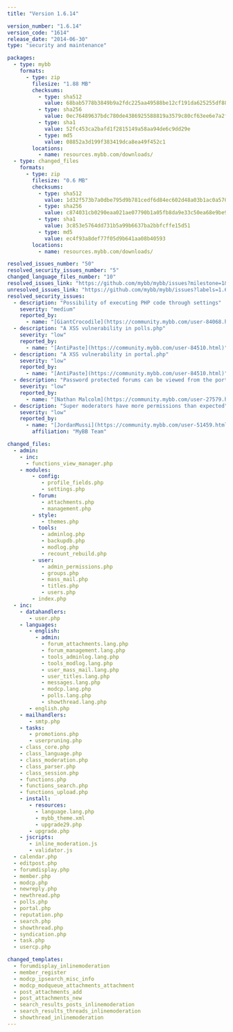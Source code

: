 ```yaml
---
title: "Version 1.6.14"

version_number: "1.6.14"
version_code: "1614"
release_date: "2014-06-30"
type: "security and maintenance"

packages:
  - type: mybb
    formats:
      - type: zip
        filesize: "1.88 MB"
        checksums:
          - type: sha512
            value: 68bab5778b3849b9a2fdc225aa49588be12cf191da625255df8890242ad134babe48aec55099866cdae5c77a8ca0be7292e8e9c90d974648b3f63e5763dc10a9
          - type: sha256
            value: 0ec76489637bdc780de4386925588819a3579c80cf63ee6e7a2fb878a5b0d730
          - type: sha1
            value: 52fc453ca2bafd1f2815149a58aa94de6c9dd29e
          - type: md5
            value: 08852a3d199f383419dca8ea49f452c1
        locations:
          - name: resources.mybb.com/downloads/
  - type: changed_files
    formats:
      - type: zip
        filesize: "0.6 MB"
        checksums:
          - type: sha512
            value: 1d32f573b7a0dbe795d9b781cedf6d84ec602d48a03b1ac0a5706556dc8c98d7e37fd707ffd0cd04115bbf1eaafa8e94eb886790b3c85002c34eb921b6c95540
          - type: sha256
            value: c874031cb0290eaa021ae07790b1a05fb8da9e33c50ea68e9be92f13126f2f70
          - type: sha1
            value: 3c853e5764dd731b5a99b6637ba2bbfcffe15d51
          - type: md5
            value: ec4f93a8def77f05d9b641aa08b40593
        locations:
          - name: resources.mybb.com/downloads/

resolved_issues_number: "50"
resolved_security_issues_number: "5"
changed_language_files_number: "10"
resolved_issues_link: "https://github.com/mybb/mybb/issues?milestone=1&&state=closed"
unresolved_issues_link: "https://github.com/mybb/mybb/issues?labels=1.6&state=open"
resolved_security_issues:
  - description: "Possibility of executing PHP code through settings"
    severity: "medium"
    reported_by:
      - name: "[GiantCrocodile](https://community.mybb.com/user-84068.html)"
  - description: "A XSS vulnerability in polls.php"
    severity: "low"
    reported_by:
      - name: "[AntiPaste](https://community.mybb.com/user-84510.html)"
  - description: "A XSS vulnerability in portal.php"
    severity: "low"
    reported_by:
      - name: "[AntiPaste](https://community.mybb.com/user-84510.html)"
  - description: "Password protected forums can be viewed from the portal"
    severity: "low"
    reported_by:
      - name: "[Nathan Malcolm](https://community.mybb.com/user-27579.html)"
  - description: "Super moderators have more permissions than expected"
    severity: "low"
    reported_by:
      - name: "[JordanMussi](https://community.mybb.com/user-51459.html)"
        affiliation: "MyBB Team"

changed_files:
  - admin:
    - inc:
      - functions_view_manager.php
    - modules:
        - config:
           - profile_fields.php
           - settings.php
        - forum:
           - attachments.php
           - management.php
        - style:
           - themes.php
        - tools:
           - adminlog.php
           - backupdb.php
           - modlog.php
           - recount_rebuild.php
        - user:
           - admin_permissions.php
           - groups.php
           - mass_mail.php
           - titles.php
           - users.php
        - index.php
  - inc:
    - datahandlers:
       - user.php
    - languages:
       - english:
         - admin:
           - forum_attachments.lang.php
           - forum_management.lang.php
           - tools_adminlog.lang.php
           - tools_modlog.lang.php
           - user_mass_mail.lang.php
           - user_titles.lang.php
           - messages.lang.php
           - modcp.lang.php
           - polls.lang.php
           - showthread.lang.php
       - english.php
    - mailhandlers:
       - smtp.php
    - tasks:
       - promotions.php
       - userpruning.php
    - class_core.php
    - class_language.php
    - class_moderation.php
    - class_parser.php
    - class_session.php
    - functions.php
    - functions_search.php
    - functions_upload.php
    - install:
       - resources:
         - language.lang.php
         - mybb_theme.xml
         - upgrade29.php
       - upgrade.php
    - jscripts:
       - inline_moderation.js
       - validator.js
  - calendar.php
  - editpost.php
  - forumdisplay.php
  - member.php
  - modcp.php
  - newreply.php
  - newthread.php
  - polls.php
  - portal.php
  - reputation.php
  - search.php
  - showthread.php
  - syndication.php
  - task.php
  - usercp.php

changed_templates:
  - forumdisplay_inlinemoderation
  - member_register
  - modcp_ipsearch_misc_info
  - modcp_modqueue_attachments_attachment
  - post_attachments_add
  - post_attachments_new
  - search_results_posts_inlinemoderation
  - search_results_threads_inlinemoderation
  - showthread_inlinemoderation
---
```

